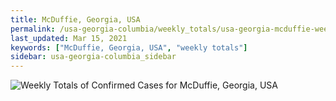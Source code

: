 ```yaml
---
title: McDuffie, Georgia, USA
permalink: /usa-georgia-columbia/weekly_totals/usa-georgia-mcduffie-weekly_totals.html
last_updated: Mar 15, 2021
keywords: ["McDuffie, Georgia, USA", "weekly totals"]
sidebar: usa-georgia-columbia_sidebar
---
```


![Weekly Totals of Confirmed Cases for McDuffie, Georgia, USA](/covid_tracker/images/graphs/usa-georgia-mcduffie-weekly_totals_graph.png)
